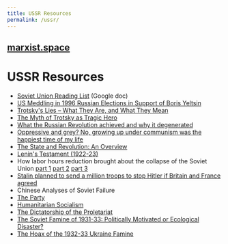 ```yaml
---
title: USSR Resources
permalink: /ussr/
---
```


## [marxist.space](https://marxist.space)

# USSR Resources

* [Soviet Union Reading List](https://docs.google.com/document/d/1qeYeYeLN7uKxfMdoe7TAmOMD2fmgyZdU_urvW6eAsRg/mobilebasic) (Google doc)
* [US Meddling in 1996 Russian Elections in Support of Boris Yeltsin](http://www.globalresearch.ca/us-meddling-in-1996-russian-elections-in-support-of-boris-yeltsin/5568288)
* [Trotsky's Lies – What They Are, and What They Mean](https://espressostalinist.com/2017/01/27/grover-furr-trotskys-lies-what-they-are-and-what-they-mean/)
* [The Myth of Trotsky as Tragic Hero](https://www.reddit.com/r/communism/comments/2f3m7t/the_myth_of_trotsky_as_tragic_hero/)
* [What the Russian Revolution achieved and why it degenerated](http://www.socialist.net/what-the-russian-revolution-achieved-and-why-it-degenerated.htm)
* [Oppressive and grey? No, growing up under communism was the happiest time of my life](http://www.dailymail.co.uk/news/article-1221064/Oppressive-grey-No-growing-communism-happiest-time-life.html)
* [The State and Revolution: An Overview](https://theimmortalscience.wordpress.com/2017/02/27/the-state-and-revolution-an-overview/)
* [Lenin's Testament (1922-23)](http://www.revolutionarydemocracy.org/rdv7n2/blandlt.htm)
* How labor hours reduction brought about the collapse of the Soviet Union [part 1](https://therealmovement.wordpress.com/2017/11/14/according-to-the-central-intelligence-agency-we-almost-reached-communism-by-1980/) [part 2](https://therealmovement.wordpress.com/2017/11/17/how-the-argument-of-one-economist-helped-kill-the-soviet-union/) [part 3](https://therealmovement.wordpress.com/2017/11/21/how-labor-hours-reduction-brought-about-the-collapse-of-the-soviet-union/)
* [Stalin planned to send a million troops to stop Hitler if Britain and France agreed](https://www.telegraph.co.uk/news/worldnews/europe/russia/3223834/Stalin-planned-to-send-a-million-troops-to-stop-Hitler-if-Britain-and-France-agreed-pact.html)
* Chinese Analyses of Soviet Failure
* [The Party](https://jamestown.org/program/chinese-analyses-of-soviet-failure-the-party/)
* [Humanitarian Socialism](https://jamestown.org/program/chinese-analyses-of-soviet-failure-humanitarian-socialism/)
* [The Dictatorship of the Proletariat](https://jamestown.org/program/chinese-analyses-of-soviet-failure-the-dictatorship-of-the-proletariat/)
* [The Soviet Famine of 1931-33: Politically Motivated or Ecological Disaster?](http://www.international.ucla.edu/asia/article/3838)
* [The Hoax of the 1932-33 Ukraine Famine](https://web.archive.org/web/20001003073504/http://www.plp.org/cd_sup/ukfam1.html)
